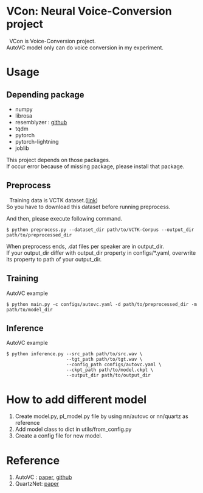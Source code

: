 # VCon: Neural Voice-Conversion project
&nbsp; VCon is Voice-Conversion project.  
AutoVC model only can do voice conversion in my experiment.


# Usage

## Depending package

- numpy
- librosa
- resemblyzer : [github](https://github.com/resemble-ai/Resemblyzer)
- tqdm
- pytorch
- pytorch-lightning
- joblib

This project depends on those packages.  
If occur error because of missing package, please install that package.

## Preprocess
&nbsp; Training data is VCTK dataset.([link](http://www.udialogue.org/download/VCTK-Corpus.tar.gz))  
So you have to download this dataset before running preprocess.  

And then, please execute following command.

```
$ python preprocess.py --dataset_dir path/to/VCTK-Corpus --output_dir path/to/preprocessed_dir
```

When preprocess ends, .dat files per speaker are in output_dir.  
If your output_dir differ with output_dir property in configs/*.yaml, overwrite its property to path of your output_dir.

## Training

AutoVC example
```
$ python main.py -c configs/autovc.yaml -d path/to/preprocessed_dir -m path/to/model_dir
```

## Inference

AutoVC example
```
$ python inference.py --src_path path/to/src.wav \
                      --tgt_path path/to/tgt.wav \
                      --config_path configs/autovc.yaml \
                      --ckpt_path path/to/model.ckpt \
                      --output_dir path/to/output_dir
```

# How to add different model
1. Create model.py,  pl_model.py file by using nn/autovc or nn/quartz as reference
2. Add model class to dict in utils/from_config.py
3. Create a config file for new model.


# Reference

1. AutoVC : [paper](https://arxiv.org/abs/1905.05879), [github](https://github.com/auspicious3000/autovc)
2. QuartzNet: [paper](https://arxiv.org/abs/1910.10261)
